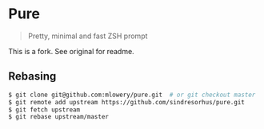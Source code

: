 # Pure

> Pretty, minimal and fast ZSH prompt

This is a fork. See original for readme.

## Rebasing

```sh
$ git clone git@github.com:mlowery/pure.git  # or git checkout master
$ git remote add upstream https://github.com/sindresorhus/pure.git
$ git fetch upstream
$ git rebase upstream/master
```
